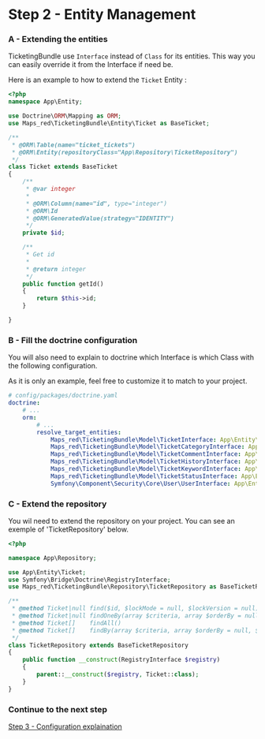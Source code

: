 Step 2 - Entity Management
=================

### A - Extending the entities

TicketingBundle use ``Interface`` instead of ``Class`` for its entities. This way you can easily 
override it from the Interface if need be.

Here is an example to how to extend the ``Ticket`` Entity :

```php
<?php
namespace App\Entity;

use Doctrine\ORM\Mapping as ORM;
use Maps_red\TicketingBundle\Entity\Ticket as BaseTicket;

/**
 * @ORM\Table(name="ticket_tickets")
 * @ORM\Entity(repositoryClass="App\Repository\TicketRepository")
 */
class Ticket extends BaseTicket
{
    /**
     * @var integer
     *
     * @ORM\Column(name="id", type="integer")
     * @ORM\Id
     * @ORM\GeneratedValue(strategy="IDENTITY")
     */
    private $id;

    /**
     * Get id
     *
     * @return integer
     */
    public function getId()
    {
        return $this->id;
    }

}
```

### B - Fill the doctrine configuration

You will also need to explain to doctrine which Interface is which Class with the following configuration.

As it is only an example, feel free to customize it to match to your project.

```yaml
# config/packages/doctrine.yaml
doctrine:
    # ...
    orm:
        # ...
        resolve_target_entities:
            Maps_red\TicketingBundle\Model\TicketInterface: App\Entity\Ticket
            Maps_red\TicketingBundle\Model\TicketCategoryInterface: App\Entity\TicketCategory
            Maps_red\TicketingBundle\Model\TicketCommentInterface: App\Entity\TicketComment
            Maps_red\TicketingBundle\Model\TicketHistoryInterface: App\Entity\TicketHistory
            Maps_red\TicketingBundle\Model\TicketKeywordInterface: App\Entity\TicketKeyword
            Maps_red\TicketingBundle\Model\TicketStatusInterface: App\Entity\TicketStatus
            Symfony\Component\Security\Core\User\UserInterface: App\Entity\User
```

### C - Extend the repository

You wil need to extend the repository on your project. You can see an exemple of 'TicketRepository' below. 

````php
<?php

namespace App\Repository;

use App\Entity\Ticket;
use Symfony\Bridge\Doctrine\RegistryInterface;
use Maps_red\TicketingBundle\Repository\TicketRepository as BaseTicketRepository;

/**
 * @method Ticket|null find($id, $lockMode = null, $lockVersion = null)
 * @method Ticket|null findOneBy(array $criteria, array $orderBy = null)
 * @method Ticket[]    findAll()
 * @method Ticket[]    findBy(array $criteria, array $orderBy = null, $limit = null, $offset = null)
 */
class TicketRepository extends BaseTicketRepository
{
    public function __construct(RegistryInterface $registry)
    {
        parent::__construct($registry, Ticket::class);
    }
}
````

### Continue to the next step
[Step 3 - Configuration explaination](3-setting_up_the_configuration.md)